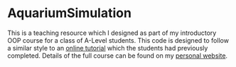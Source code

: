 # AquariumSimulation
This is a teaching resource which I designed as part of my introductory OOP course for a class of A-Level students. This code is designed to follow a similar style to an [online tutorial](https://pythonschool.net/oop/introduction-to-object-oriented-programming/) which the students had previously completed. Details of the full course can be found on my [personal website](http://www.ameliakhavari.com/). 
